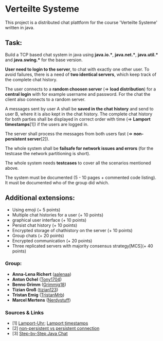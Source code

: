 # Verteilte Systeme
This project is a distributed chat plattform for the course 'Verteilte Systeme' written in java.

## Task:
Build a TCP based chat system in java using **java.io.\***, **java.net.\***, **java.util.\*** and **java.swing.\*** for the base version.

**User need to login to the server**, to chat with exactly one other user. To avoid failures, there is a need of **two identical servers**, which keep track of the complete chat history.

The user connects to a **random choosen server** (=> **load distribution**) for a **central login** with for example username and password. For the chat the client also connects to a random server.

A messages sent by user A shall be **saved in the chat history** and send to user B, where it is also kept in the chat history. The complete chat history for both parties shall be displayed in correct order with time (=> **Lamport timestamps**[1]) if the users are logged in.

The server shall process the messages from both users fast (=> **non-persistent server**[2]).

The whole system shall be **failsafe for network issues and errors** (for the testcase the network partitioning is short).

The whole system needs **testcases** to cover all the scenarios mentioned above.

The system must be documented (5 - 10 pages + commented code listing). It must be documented who of the group did which.

## Additional extensions:
- Using emoji (+ 5 points)
- Multiple chat histories for a user (+ 10 points)
- graphical user interface (+ 10 points)
- Persist chat history (+ 10 points)
- Encrypted storage of chathistory on the server (+ 10 points)
- Group chats (+ 20 points)
- Encrypted communication (+ 20 points)
- Three replicated servers with majority consensus strategy\[MCS\](+ 40 points)

### Group:
* **Anna-Lena Richert** ([aalenaa](https://github.com/aalenaa))
* **Anton Ochel** ([Tony1704](https://github.com/Tony1704))
* **Benno Grimm** ([Grimmig18](https://github.com/Grimmig18))
* **Tizian Groß** ([tizian123](https://github.com/tizian123)) 
* **Tristan Emig** ([TristanMrb](https://github.com/TristanMrb)) 
* **Marcel Mertens** ([Nerdystuff](https://github.com/NerdyStuff)) 

### Sources & Links
- \[1\] [Lamport-Uhr](https://de.wikipedia.org/wiki/Lamport-Uhr); [Lamport timestamps](https://en.wikipedia.org/wiki/Lamport_timestamps) 
- \[2\] [non-persistent vs persistent connection](https://www.geeksforgeeks.org/http-non-persistent-persistent-connection-set-2/)
- \[3\] [Step-bv-Step Java Chat](https://www.instructables.com/id/Creating-a-Chat-Server-Using-Java/)
